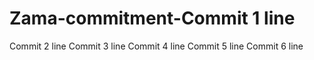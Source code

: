 # Zama-commitment-Commit 1 line
Commit 2 line
Commit 3 line
Commit 4 line
Commit 5 line
Commit 6 line
